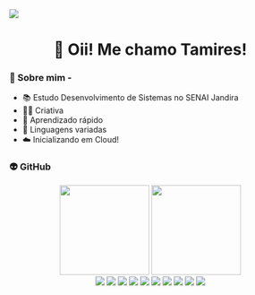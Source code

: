 <img src="[https://i.pinimg.com/originals/cf/23/d5/cf23d5c33ff1ad50cf49d02721b4b5e2.gif](https://i.pinimg.com/originals/2f/cd/55/2fcd557a4f899e710841f3359a2e4a1e.gif)">

<h1 align="center"> 🌼 Oii! Me chamo Tamires! </h1>

### 👻 Sobre mim - 
- 📚 Estudo Desenvolvimento de Sistemas no SENAI Jandira 
- 👨‍💻 Criativa
- 🔎 Aprendizado rápido
- 🌟 Linguagens variadas
- ☁️ Inicializando em Cloud!

### 👽 GitHub
<div style="display: inline_block" align="center">
  <img height="160em" src="https://github-readme-stats.vercel.app/api?username=oRdv&show_icons=true&theme=cobalt&include_all_commits=true&count_private=true"/>
  <img height="160em" src="https://github-readme-stats.vercel.app/api/top-langs/?username=oRdv&layout=compact&langs_count=7&theme=cobalt"/>
</div>
<div style="display: inline_block" align="center">
  <img src="https://img.shields.io/badge/Python-14354C?style=for-the-badge&logo=python&logoColor=white">
 <img src="https://img.shields.io/badge/HTML5-E34F26?style=for-the-badge&logo=html5&logoColor=white">
 <img src="https://img.shields.io/badge/CSS3-1572B6?style=for-the-badge&logo=css3&logoColor=white">
 <img src="https://img.shields.io/badge/C%23-239120?style=for-the-badge&logo=c-sharp&logoColor=white">
 <img src="https://img.shields.io/badge/MySQL-00000F?style=for-the-badge&logo=mysql&logoColor=white">
 <img src="https://img.shields.io/badge/Flask-000000?style=for-the-badge&logo=flask&logoColor=white">
 <img src="https://img.shields.io/badge/Microsoft_Azure-0089D6?style=for-the-badge&logo=microsoft-azure&logoColor=white">
 <img src="https://img.shields.io/badge/Amazon_AWS-232F3E?style=for-the-badge&logo=amazon-aws&logoColor=white"> 
 <img src="https://img.shields.io/badge/Git-E34F26?style=for-the-badge&logo=git&logoColor=white">
 <img src="https://img.shields.io/badge/Java-ED8B00?style=for-the-badge&logo=java&logoColor=white">
 </div>




<div align="center">
</div>
